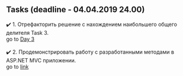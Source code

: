 ## Tasks (deadline - 04.04.2019 24.00)

:heavy_check_mark: 1. Отрефакторить решение с нахождением наибольшего общего делителя Task 3.<br/> 
go to [Day 3](https://github.com/UltramarineDev/NET1.S.2019.Sokolova.03/blob/master/NumbersManipulations/GCDNew.cs)<br/><br/>
:heavy_check_mark: 2. Продемонстрировать работу с разработанными методами в ASP.NET MVC приложении.<br/>
go to [link]()
